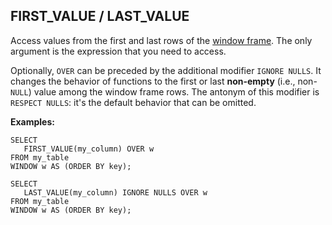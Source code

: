 ## FIRST_VALUE / LAST_VALUE

Access values from the first and last rows of the [window frame](../../../syntax/window.md#frame). The only argument is the expression that you need to access.

Optionally, `OVER` can be preceded by the additional modifier `IGNORE NULLS`. It changes the behavior of functions to the first or last __non-empty__ (i.e., non-`NULL`) value among the window frame rows. The antonym of this modifier is `RESPECT NULLS`: it's the default behavior that can be omitted.

**Examples:**

```yql
SELECT
   FIRST_VALUE(my_column) OVER w
FROM my_table
WINDOW w AS (ORDER BY key);
```

```yql
SELECT
   LAST_VALUE(my_column) IGNORE NULLS OVER w
FROM my_table
WINDOW w AS (ORDER BY key);
```

